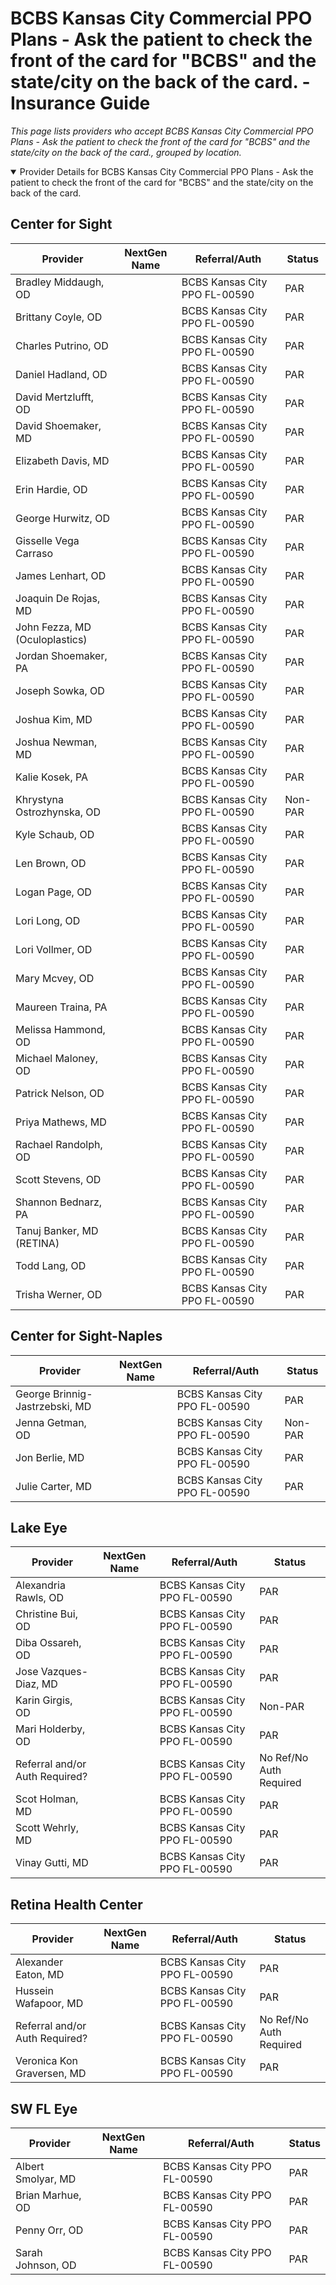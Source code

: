 # BCBS Kansas City Commercial PPO Plans - Ask the patient to check the front of the card for "BCBS" and the state/city on the back of the card. - Insurance Guide

*This page lists providers who accept BCBS Kansas City Commercial PPO Plans - Ask the patient to check the front of the card for "BCBS" and the state/city on the back of the card., grouped by location.*

<details open><summary>Provider Details for BCBS Kansas City Commercial PPO Plans - Ask the patient to check the front of the card for "BCBS" and the state/city on the back of the card.</summary>

## Center for Sight

| Provider | NextGen Name | Referral/Auth | Status |
|----------|-------------|--------------|--------|
| Bradley Middaugh, OD |  | BCBS Kansas City PPO FL-00590 | PAR |
| Brittany Coyle, OD |  | BCBS Kansas City PPO FL-00590 | PAR |
| Charles Putrino, OD |  | BCBS Kansas City PPO FL-00590 | PAR |
| Daniel Hadland, OD |  | BCBS Kansas City PPO FL-00590 | PAR |
| David Mertzlufft, OD |  | BCBS Kansas City PPO FL-00590 | PAR |
| David Shoemaker, MD |  | BCBS Kansas City PPO FL-00590 | PAR |
| Elizabeth Davis, MD |  | BCBS Kansas City PPO FL-00590 | PAR |
| Erin Hardie, OD |  | BCBS Kansas City PPO FL-00590 | PAR |
| George Hurwitz, OD |  | BCBS Kansas City PPO FL-00590 | PAR |
| Gisselle Vega Carraso |  | BCBS Kansas City PPO FL-00590 | PAR |
| James Lenhart, OD |  | BCBS Kansas City PPO FL-00590 | PAR |
| Joaquin De Rojas, MD |  | BCBS Kansas City PPO FL-00590 | PAR |
| John Fezza, MD (Oculoplastics) |  | BCBS Kansas City PPO FL-00590 | PAR |
| Jordan Shoemaker, PA |  | BCBS Kansas City PPO FL-00590 | PAR |
| Joseph Sowka, OD |  | BCBS Kansas City PPO FL-00590 | PAR |
| Joshua Kim, MD |  | BCBS Kansas City PPO FL-00590 | PAR |
| Joshua Newman, MD |  | BCBS Kansas City PPO FL-00590 | PAR |
| Kalie Kosek, PA |  | BCBS Kansas City PPO FL-00590 | PAR |
| Khrystyna Ostrozhynska, OD |  | BCBS Kansas City PPO FL-00590 | Non-PAR |
| Kyle Schaub, OD |  | BCBS Kansas City PPO FL-00590 | PAR |
| Len Brown, OD |  | BCBS Kansas City PPO FL-00590 | PAR |
| Logan Page, OD |  | BCBS Kansas City PPO FL-00590 | PAR |
| Lori Long, OD |  | BCBS Kansas City PPO FL-00590 | PAR |
| Lori Vollmer, OD |  | BCBS Kansas City PPO FL-00590 | PAR |
| Mary Mcvey, OD |  | BCBS Kansas City PPO FL-00590 | PAR |
| Maureen Traina, PA |  | BCBS Kansas City PPO FL-00590 | PAR |
| Melissa Hammond, OD |  | BCBS Kansas City PPO FL-00590 | PAR |
| Michael Maloney, OD |  | BCBS Kansas City PPO FL-00590 | PAR |
| Patrick Nelson, OD |  | BCBS Kansas City PPO FL-00590 | PAR |
| Priya Mathews, MD |  | BCBS Kansas City PPO FL-00590 | PAR |
| Rachael Randolph, OD |  | BCBS Kansas City PPO FL-00590 | PAR |
| Scott Stevens, OD |  | BCBS Kansas City PPO FL-00590 | PAR |
| Shannon Bednarz, PA |  | BCBS Kansas City PPO FL-00590 | PAR |
| Tanuj Banker, MD (RETINA) |  | BCBS Kansas City PPO FL-00590 | PAR |
| Todd Lang, OD |  | BCBS Kansas City PPO FL-00590 | PAR |
| Trisha Werner, OD |  | BCBS Kansas City PPO FL-00590 | PAR |

## Center for Sight-Naples

| Provider | NextGen Name | Referral/Auth | Status |
|----------|-------------|--------------|--------|
| George Brinnig-Jastrzebski, MD |  | BCBS Kansas City PPO FL-00590 | PAR |
| Jenna Getman, OD |  | BCBS Kansas City PPO FL-00590 | Non-PAR |
| Jon Berlie, MD |  | BCBS Kansas City PPO FL-00590 | PAR |
| Julie Carter, MD |  | BCBS Kansas City PPO FL-00590 | PAR |

## Lake Eye 

| Provider | NextGen Name | Referral/Auth | Status |
|----------|-------------|--------------|--------|
| Alexandria Rawls, OD |  | BCBS Kansas City PPO FL-00590 | PAR |
| Christine Bui, OD |  | BCBS Kansas City PPO FL-00590 | PAR |
| Diba Ossareh, OD |  | BCBS Kansas City PPO FL-00590 | PAR |
| Jose Vazques-Diaz, MD |  | BCBS Kansas City PPO FL-00590 | PAR |
| Karin Girgis, OD |  | BCBS Kansas City PPO FL-00590 | Non-PAR |
| Mari Holderby, OD |  | BCBS Kansas City PPO FL-00590 | PAR |
| Referral and/or Auth Required? |  | BCBS Kansas City PPO FL-00590 | No Ref/No Auth Required |
| Scot Holman, MD |  | BCBS Kansas City PPO FL-00590 | PAR |
| Scott Wehrly, MD |  | BCBS Kansas City PPO FL-00590 | PAR |
| Vinay Gutti, MD |  | BCBS Kansas City PPO FL-00590 | PAR |

## Retina Health Center

| Provider | NextGen Name | Referral/Auth | Status |
|----------|-------------|--------------|--------|
| Alexander Eaton, MD |  | BCBS Kansas City PPO FL-00590 | PAR |
| Hussein Wafapoor, MD |  | BCBS Kansas City PPO FL-00590 | PAR |
| Referral and/or Auth Required? |  | BCBS Kansas City PPO FL-00590 | No Ref/No Auth Required |
| Veronica Kon Graversen, MD |  | BCBS Kansas City PPO FL-00590 | PAR |

## SW FL Eye

| Provider | NextGen Name | Referral/Auth | Status |
|----------|-------------|--------------|--------|
| Albert Smolyar, MD |  | BCBS Kansas City PPO FL-00590 | PAR |
| Brian Marhue, OD |  | BCBS Kansas City PPO FL-00590 | PAR |
| Penny Orr, OD |  | BCBS Kansas City PPO FL-00590 | PAR |
| Sarah Johnson, OD |  | BCBS Kansas City PPO FL-00590 | PAR |

</details>

